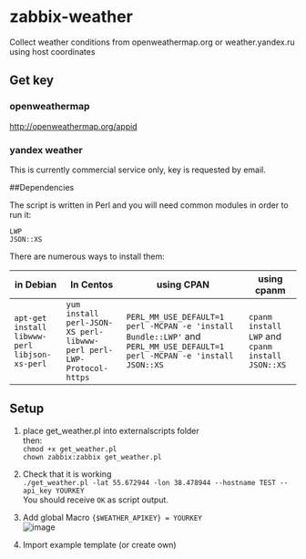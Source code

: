 # zabbix-weather
Collect weather conditions from openweathermap.org or weather.yandex.ru using host coordinates


## Get key  
### openweathermap  
http://openweathermap.org/appid  
### yandex weather 
This is currently commercial service only, key is requested by email.  



##Dependencies  

The script is written in Perl and you will need common modules in order to run it:  
```
LWP
JSON::XS
```
There are numerous ways to install them:  

| in Debian  | In Centos | using CPAN | using cpanm|  
|------------|-----------|------------|------------|  
|  `apt-get install libwww-perl libjson-xs-perl` | `yum install perl-JSON-XS perl-libwww-perl perl-LWP-Protocol-https` | `PERL_MM_USE_DEFAULT=1 perl -MCPAN -e 'install Bundle::LWP'` and  `PERL_MM_USE_DEFAULT=1 perl -MCPAN -e 'install JSON::XS`| `cpanm install LWP` and `cpanm install JSON::XS`| 

## Setup
1. place get_weather.pl into externalscripts folder  
then:  
`chmod +x get_weather.pl`  
`chown zabbix:zabbix get_weather.pl`  
2. Check that it is working  
`./get_weather.pl -lat 55.672944 -lon 38.478944 --hostname TEST --api_key YOURKEY`  
You should receive `OK` as script output.  

3.	Add global Macro
`{$WEATHER_APIKEY} = YOURKEY`  
![image](https://cloud.githubusercontent.com/assets/14870891/21132407/e39be89c-c124-11e6-9d35-296ba63fe79f.png)

4. Import example template  (or create own)  
